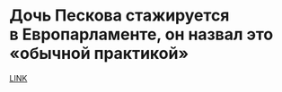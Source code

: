 # Дочь Пескова стажируется в Европарламенте, он назвал это «обычной практикой» 



[LINK](https://varlamov.ru/3324883.html)